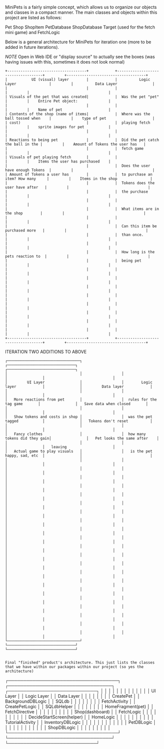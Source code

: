 MiniPets is a fairly simple concept, which allows us to organize our objects and classes in a compact
manner. The main classes and objects within this project are listed as follows:

Pet 
Shop
ShopItem
PetDatabase
ShopDatabase
Target (used for the fetch mini game) and FetchLogic

Below is a general architecture for MiniPets for iteration one (more to be added in future iterations).

*NOTE* Open in Web IDE or "display source" to actually see the boxes (was having issues with this, sometimes it does not look normal)


```
+------------------------------------+            +------------------------------------+         +------------------------------------+
|           UI (visual) layer        |            |          Logic Layer               |         |          Data Layer                |
|                                    |            |                                    |         |                                    |
| Visuals of the pet that was created|            |  Was the pet "pet"                 |         |    Entire Pet object:              |
|                                    |            |                                    |         |    Name of pet                     |
| Contents of the shop (name of items|            |  Where was the ball tossed when    |         |    type of pet                     |
| cost)                              |            |  playing fetch                     |         |    sprite images for pet           |
|                                    |            |                                    |         |                                    |
| Reactions to being pet             |            |  Did the pet catch the ball in the |         |    Amount of Tokens the user has   |
|                                    |            |  fetch game                        |         |                                    |
| Visuals of pet playing fetch       |            |                                    |         |    Items the user has purchased    |
|                                    |            |  Does the user have enough Tokens  |         |                                    |
| Amount of Tokens a user has        |            |  to purchase an item? How many     |         |    Items in the shop               |
|                                    |            |  Tokens does the user have after   |         |                                    |
|                                    |            |  the purchase                      |         |                                    |
|                                    |            |                                    |         |                                    |
|                                    |            |  What items are in the shop        |         |                                    |
|                                    |            |                                    |         |                                    |
|                                    |            |  Can this item be purchased more   |         |                                    |
|                                    |            |  than once.                        |         |                                    |
|                                    |            |                                    |         |                                    |
|                                    |            |  How long is the pets reaction to  |         |                                    |
|                                    |            |  being pet                         |         |                                    |
|                                    |            |                                    |         |                                    |
|                                    |            |                                    |         |                                    |
|                                    |            |                                    |         |                                    |
|                                    |            |                                    |         |                                    |
|                                    |            |                                    |         |                                    |
|                                    |            |                                    |         |                                    |
|                                    |            |                                    |         |                                    |
|                                    |            |                                    |         |                                    |
+------------------------------------+            +------------------------------------+         +------------------------------------+

```


ITERATION TWO ADDITIONS TO ABOVE

```
┌─────────────────────────────────┐                  ┌───────────────────────────────┐                ┌───────────────────────────────┐
│                                 │                  │                               │                │                               │
│         UI Layer                │                  │        Logic layer            │                │         Data layer            │
│                                 │                  │                               │                │                               │
│   More reactions from pet       │                  │  rules for the tag game       │                │   Save data when closed       │
│                                 │                  │                               │                │                               │
│   Show tokens and costs in shop │                  │  was the pet tagged           │                │   Tokens don't reset          │
│                                 │                  │                               │                │                               │
│   Fancy clothes                 │                  │  how many tokens did they gain│                │   Pet looks the same after    │
│                                 │                  │                               │                │   leaving                     │
│   Actual game to play visuals   │                  │   is the pet happy, sad, etc  │                │                               │
│                                 │                  │                               │                │                               │
│                                 │                  │                               │                │                               │
│                                 │                  │                               │                │                               │
│                                 │                  │                               │                │                               │
│                                 │                  │                               │                │                               │
│                                 │                  │                               │                │                               │
│                                 │                  │                               │                │                               │
│                                 │                  │                               │                │                               │
│                                 │                  │                               │                │                               │
│                                 │                  │                               │                │                               │
│                                 │                  │                               │                │                               │
│                                 │                  │                               │                │                               │
│                                 │                  │                               │                │                               │
│                                 │                  │                               │                │                               │
│                                 │                  │                               │                │                               │
│                                 │                  │                               │                │                               │
│                                 │                  │                               │                │                               │
│                                 │                  │                               │                │                               │
│                                 │                  │                               │                │                               │
│                                 │                  │                               │                │                               │
│                                 │                  │                               │                │                               │
└─────────────────────────────────┘                  └───────────────────────────────┘                └───────────────────────────────┘


Final "finished" product's architecture. This just lists the classes that we have within our packages within our project (so yes the architecture)

```
┌────────────────────────────────────┐ ┌──────────────────────────────────┐   ┌─────────────────────────────┐
│                                    │ │                                  │   │                             │
│                                    │ │                                  │   │                             │
│          UI Layer                  │ │        Logic Layer               │   │       Data Layer            │
│                                    │ │                                  │   │                             │
│        CreatePet                   │ │     BackgroundDBLogic            │   │     SQLdb                   │
│                                    │ │                                  │   │                             │
│        FetchActivity               │ │     CreatePetLogic               │   │     SQLdbHelper             │
│                                    │ │                                  │   │                             │
│        HomeFragment(pet)           │ │     FetchDirective               │   │                             │
│                                    │ │                                  │   │                             │
│        Shop(dashboard)             │ │     FetchLogic                   │   │                             │
│                                    │ │                                  │   │                             │
│        DecideStartScreen(helper)   │ │     HomeLogic                    │   │                             │
│                                    │ │                                  │   │                             │
│        TutorialActivity            │ │     InventoryDBLogic             │   │                             │
│                                    │ │                                  │   │                             │
│                                    │ │     PetDBLogic                   │   │                             │
│                                    │ │                                  │   │                             │
│                                    │ │     ShopDBLogic                  │   │                             │
│                                    │ │                                  │   │                             │
└────────────────────────────────────┘ └──────────────────────────────────┘   └─────────────────────────────┘

